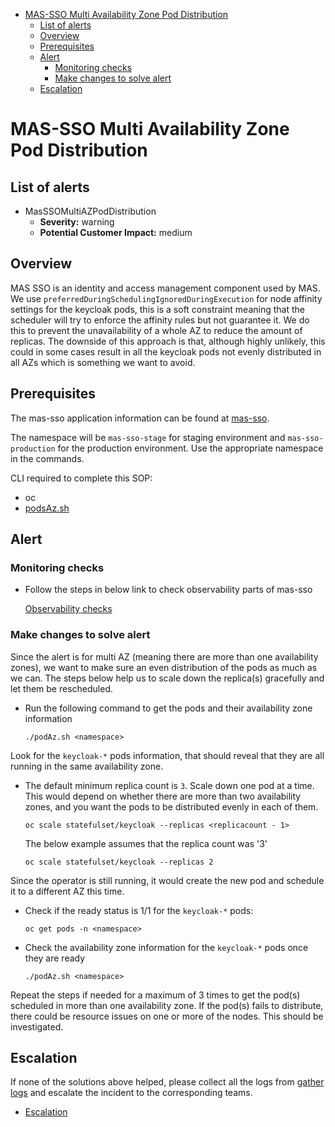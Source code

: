 - [MAS-SSO Multi Availability Zone Pod Distribution](#mas-sso-multi-availability-zone-pod-distribution)
  - [List of alerts](#list-of-alerts)
  - [Overview](#overview)
  - [Prerequisites](#prerequisites)
  - [Alert](#alert)
    - [Monitoring checks](#monitoring-checks)
    - [Make changes to solve alert](#make-changes-to-solve-alert)
  - [Escalation](#escalation)

# MAS-SSO Multi Availability Zone Pod Distribution


## List of alerts

- MasSSOMultiAZPodDistribution
  - **Severity:** warning
  - **Potential Customer Impact:** medium
  
## Overview
MAS SSO is an identity and access management component used by MAS. We use `preferredDuringSchedulingIgnoredDuringExecution` for node affinity settings for the keycloak pods, this is a soft constraint meaning that the scheduler will try to enforce the affinity rules but not guarantee it. We do this to prevent the unavailability of a whole AZ to reduce the amount of replicas. The downside of this approach is that, although highly unlikely, this could in some cases result in all the keycloak pods not evenly distributed in all AZs which is something we want to avoid.
 
## Prerequisites
The mas-sso application information can be found at [mas-sso](https://visual-app-interface.devshift.net/services#/services/mas-sso/app.yml). 

The namespace will be `mas-sso-stage` for staging environment and `mas-sso-production` for the 
production environment. Use the appropriate namespace in the commands.

CLI required to complete this SOP:

- oc
- [podsAz.sh](https://gitlab.cee.redhat.com/service/saas-mas-sso/-/blob/master/scripts/podsAz.sh)

## Alert

### Monitoring checks
- Follow the steps in below link to check observability parts of mas-sso
  
  [Observability checks](https://gitlab.cee.redhat.com/service/app-interface/-/tree/master/docs/mas-sso/sop/common/observability.md)

### Make changes to solve alert

Since the alert is for multi AZ (meaning there are more than one availability zones), we want to make sure an even distribution of the pods as much as we can. The steps below help us to scale down the replica(s) gracefully and let them be rescheduled.

- Run the following command to get the pods and their availability zone information
  
  `
  ./podAz.sh <namespace>
  `

Look for the `keycloak-*` pods information, that should reveal that they are all running in the same availability zone.

- The default minimum replica count is `3`. Scale down one pod at a time. This would depend on whether there are more than two availability zones, and you want the pods to be distributed evenly in each of them.
  
    `
    oc scale statefulset/keycloak --replicas <replicacount - 1>
    `
  
  The below example assumes that the replica count was '3'
    
    `
    oc scale statefulset/keycloak --replicas 2
    `
 
 Since the operator is still running, it would create the new pod and schedule it to a different AZ this time.

- Check if the ready status is 1/1 for the `keycloak-*` pods:  

   `
  oc get pods -n <namespace>
  `

- Check the availability zone information for the `keycloak-*` pods once they are ready
  
    `
    ./podAz.sh <namespace>
    `

Repeat the steps if needed for a maximum of 3 times to get the pod(s) scheduled in more than one availability zone. If the pod(s) fails to distribute, there could be resource issues on one or more of the nodes. This should be investigated.

 
## Escalation
If none of the solutions above helped, please collect all the logs from [gather logs](#gather-logs) and escalate the incident to the corresponding teams.  
  - [Escalation](https://gitlab.cee.redhat.com/service/app-interface/-/tree/master/docs/mas-sso/sop/common/escalation.md)
